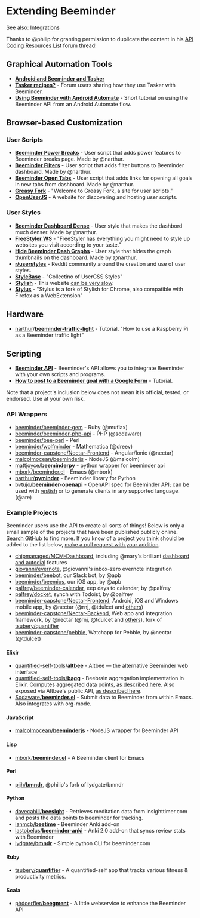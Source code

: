 # Extending Beeminder

See also: [Integrations][1]

Thanks to @philip for granting permission to duplicate the content in his [API Coding Resources List][2] forum thread!

## Graphical Automation Tools

*   [**Android and Beeminder and Tasker**][3]
*   [**Tasker recipes?**][4] - Forum users sharing how they use Tasker with Beeminder.
*   [**Using Beeminder with Android Automate**][5] - Short tutorial on using the Beeminder API from an Android Automate flow.

## Browser-based Customization

### User Scripts

*   [**Beeminder Power Breaks**][6] - User script that adds
    power features to Beeminder breaks page. Made by @narthur.
*   [**Beeminder Filters**][7] - User script that adds filter
    buttons to Beeminder dashboard. Made by @narthur.
*   [**Beeminder Open Tabs**][8] - User script that adds links
    for opening all goals in new tabs from dashboard. Made by @narthur.
*   [**Greasy Fork**][9] - "Welcome to Greasy Fork, a site for user scripts."
*   [**OpenUserJS**][10] - A website for discovering and hosting user scripts.

### User Styles

*   [**Beeminder Dashboard Dense**][11] - User style that makes
    the dashbord much denser. Made by @narthur.
*   [**FreeStyler.WS**][13] - "FreeStyler has everything you might need to style up websites you visit according to your taste."
*   [**Hide Beeminder Dash Graphs**][14] - User style that hides the graph thumbnails on the dashboard. Made by @narthur.
*   [**r/userstyles**][16] - Reddit community around the creation and use of user styles.
*   [**StyleBase**][17] - "Collectino of UserCSS Styles"
*   [**Stylish**][18] - This website [can be very slow][19].
*   [**Stylus**][21] - "Stylus is a fork of Stylish for Chrome, also compatible with Firefox as a WebExtension"

## Hardware

*   [narthur][22]/[**beeminder-traffic-light**][23] - Tutorial. "How to use a Raspberry Pi as a Beeminder traffic light"

## Scripting

*   [**Beeminder API**][24] - Beeminder's API allows you to integrate
    Beeminder with your own scripts and programs.
*   [**How to post to a Beeminder goal with a Google Form**][25] - Tutorial.

Note that a project's inclusion below does not mean it is official, tested, or endorsed. Use at your own risk.

### API Wrappers

*   [beeminder/beeminder-gem][26] - Ruby (@muflax)
*   [beeminder/beeminder-php-api][27] - PHP (@sodaware)
*   [beeminder/bee-perl][28] - Perl
*   [beeminder/wolfminder][29] - Mathematica (@dreev)
*   [beeminder-capstone/Nectar-Frontend][30] - Angular/Ionic (@nectar)
*   [malcolmocean/beeminderjs][31] - NodeJS (@malcolm)
*   [mattjoyce/**beeminderpy**][32] - python wrapper for beeminder api
*   [mbork/beeminder.el][33] - Emacs (@mbork)
*   [narthur/**pyminder**][34] - Beeminder library for Python
*   [bvtujo/**beeminder-openapi**][35] - OpenAPI spec for Beeminder API; can be used with [restish][36] or to generate clients in any supported language. (@are)

### Example Projects

Beeminder users use the API to create all sorts of things! Below is only a small sample of the projects that have been published publicly online. [Search GitHub][37] to find more. If you know of a project you think should be added to the list below, [make a pull request with your addition][38].

*   [chipmanaged/MCM-Dashboard][39], including @mary's brilliant [dashboard and autodial][40] features
*   [giovanni/evernote][41], @giovanni's inbox-zero evernote integration
*   [beeminder/beebot][42], our Slack bot, by @apb
*   [beeminder/beemios][43], our  iOS app, by @apb
*   [palfrey/beeminder-calendar][44], eep days to calendar, by @palfrey
*   [palfrey/docket][45], synch with Todoist, by @palfrey
*   [beeminder-capstone/Nectar-Frontend][46], Android, iOS and Windows mobile app, by @nectar (@rnj, @tdulcet and [others][47])
*   [beeminder-capstone/Nectar-Backend][48], Web app and integration framework, by @nectar (@rnj, @tdulcet and [others][47]), fork of [tsubery/quantifier][49]
*   [beeminder-capstone/pebble][50], Watchapp for Pebble, by @nectar (@tdulcet)

#### Elixir

*   [quantified-self-tools/**altbee**][51] - Altbee — the alternative Beeminder web interface
*   [quantified-self-tools/**bagg**][52] - Beebrain aggregation implementation in Elixir. Computes aggregated data points, [as described here][53]. Also exposed via Altbee's public API, [as described here][54].
*   [Sodaware/**beeminder.el**][55] - Submit data to Beeminder from within Emacs. Also integrates with org-mode.

#### JavaScript

*   [malcolmocean/**beeminderjs**][31] - NodeJS wrapper for Beeminder API

#### Lisp

*   [mbork/**beeminder.el**][33] - A Beeminder client for Emacs

#### Perl

*   [pjjh/**bmndr**][57], @philip's fork of lydgate/bmndr

#### Python

*   [davecahill/**beesight**][58] - Retrieves meditation data from insighttimer.com and posts the data points to beeminder for tracking.
*   [ianmcb/**beetime**][59] - Beeminder Anki add-on
*   [lastobelus/**beeminder-anki**][60] - Anki 2.0 add-on that syncs review stats with Beeminder
*   [lydgate/**bmndr**][61] - Simple python CLI for beeminder.com

#### Ruby

*   [tsubery/**quantifier**][62] - A quantified-self app that tracks various fitness & productivity metrics.

#### Scala

*   [phdoerfler/**beegment**][63] - A little webservice to enhance the Beeminder API

[1]: integrations.md

[2]: https://forum.beeminder.com/t/api-coding-resources-list/2947

[3]: https://blog.beeminder.com/beedroid/

[4]: https://forum.beeminder.com/t/tasker-recipes/5367

[5]: https://forum.beeminder.com/t/using-beeminder-with-android-automate/6401

[6]: https://openuserjs.org/scripts/narthur/Beeminder_Power_Breaks

[7]: https://openuserjs.org/scripts/narthur/Beeminder_Filters

[8]: https://openuserjs.org/scripts/narthur/Beeminder_Open_Tabs

[9]: https://greasyfork.org/en

[10]: https://openuserjs.org/

[11]: https://userstyles.org/styles/174385/beeminder-dashboard-dense?utm_campaign=stylish_stylepage

[13]: https://freestyler.ws/

[14]: https://userstyles.org/styles/173240/hide-beeminder-dash-graphs

[16]: https://www.reddit.com/r/userstyles/

[17]: https://stylebase.cc/

[18]: https://userstyles.org/

[19]: https://www.reddit.com/r/userstyles/comments/hcndfo/userstylesorg_is_ridiculously_slow_often_timing/

[21]: https://github.com/openstyles/stylus

[22]: https://github.com/narthur

[23]: https://github.com/narthur/beeminder-traffic-light

[24]: http://api.beeminder.com/#beeminder-api-reference

[25]: https://forum.beeminder.com/t/how-to-post-to-a-beeminder-goal-with-a-google-form/7746

[26]: https://github.com/beeminder/beeminder-gem

[27]: https://github.com/beeminder/beeminder-php-api

[28]: https://github.com/beeminder/bee-perl

[29]: https://github.com/beeminder/wolfminder

[30]: https://github.com/beeminder-capstone/Nectar-Frontend/blob/develop/src/providers/beeminder-api.ts

[31]: https://github.com/malcolmocean/beeminderjs

[32]: https://github.com/mattjoyce/beeminderpy

[33]: https://github.com/mbork/beeminder.el

[34]: https://github.com/narthur/pyminder

[35]: https://github.com/bvtujo/beeminder-openapi

[36]: https://rest.sh/#/

[37]: https://github.com/search?q=beeminder&type=

[38]: https://github.com/narthur/beeminder-wiki

[39]: https://github.com/chipmanaged/MCM-Dashboard

[40]: http://forum.beeminder.com/t/help-yourself-to-some-api-files/524

[41]: https://github.com/giovannicoppola/beEvernote

[42]: https://github.com/beeminder/beebot

[43]: https://github.com/beeminder/beemios

[44]: https://github.com/palfrey/beeminder-calendar

[45]: https://github.com/palfrey/docket

[46]: https://github.com/beeminder-capstone/Nectar-Frontend

[47]: http://forum.beeminder.com/t/new-mobile-app-android-ios-windows-plus-7-new-integrations/3421

[48]: https://github.com/beeminder-capstone/Nectar-Backend

[49]: https://github.com/tsubery/quantifier/

[50]: https://github.com/beeminder-capstone/pebble

[51]: https://github.com/quantified-self-tools/altbee

[52]: https://github.com/quantified-self-tools/bagg

[53]: https://forum.beeminder.com/t/github-projects-that-use-the-beeminder-api/7497/3?u=narthur

[54]: https://forum.beeminder.com/t/beeminder-mathematica-package/7385/12

[55]: https://github.com/Sodaware/beeminder.el

[57]: https://github.com/pjjh/bmndr

[58]: https://github.com/davecahill/beesight

[59]: https://github.com/ianmcb/beetime

[60]: https://github.com/lastobelus/beeminder-anki

[61]: https://github.com/lydgate/bmndr

[62]: https://github.com/tsubery/quantifier

[63]: https://github.com/phdoerfler/beegment
